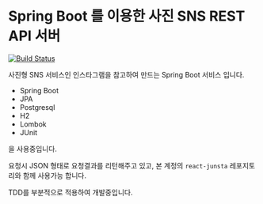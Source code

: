 # Spring Boot 를 이용한 사진 SNS REST API 서버
[![Build Status](https://travis-ci.org/junwoochoi/spring-boot-practice.svg?branch=master)](https://travis-ci.org/junwoochoi/spring-boot-practice)

사진형 SNS 서비스인 인스타그램을 참고하여 만드는 Spring Boot 서비스 입니다.


- Spring Boot
- JPA
- Postgresql
- H2
- Lombok
- JUnit

을 사용중입니다.

요청시 JSON 형태로 요청결과를 리턴해주고 있고, 본 계정의 ```react-junsta``` 레포지토리와 함께 사용가능 합니다.

TDD를 부분적으로 적용하여 개발중입니다. 